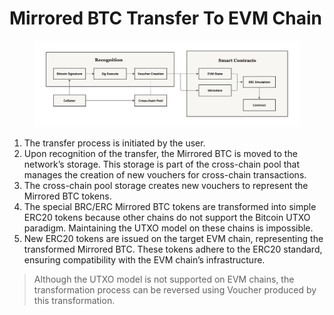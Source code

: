 # Mirrored BTC Transfer To EVM Chain

<figure><img src="../.gitbook/assets/image (5).png" alt=""><figcaption></figcaption></figure>

1. The transfer process is initiated by the user.
2. Upon recognition of the transfer, the Mirrored BTC is moved to the network’s storage. This storage is part of the cross-chain pool that manages the creation of new vouchers for cross-chain transactions.
3. The cross-chain pool storage creates new vouchers to represent the Mirrored BTC tokens.
4. The special BRC/ERC Mirrored BTC tokens are transformed into simple ERC20 tokens because other chains do not support the Bitcoin UTXO paradigm. Maintaining the UTXO model on these chains is impossible.
5. New ERC20 tokens are issued on the target EVM chain, representing the transformed Mirrored BTC. These tokens adhere to the ERC20 standard, ensuring compatibility with the EVM chain’s infrastructure.

> Although the UTXO model is not supported on EVM chains, the transformation process can be reversed using Voucher produced by this transformation.

